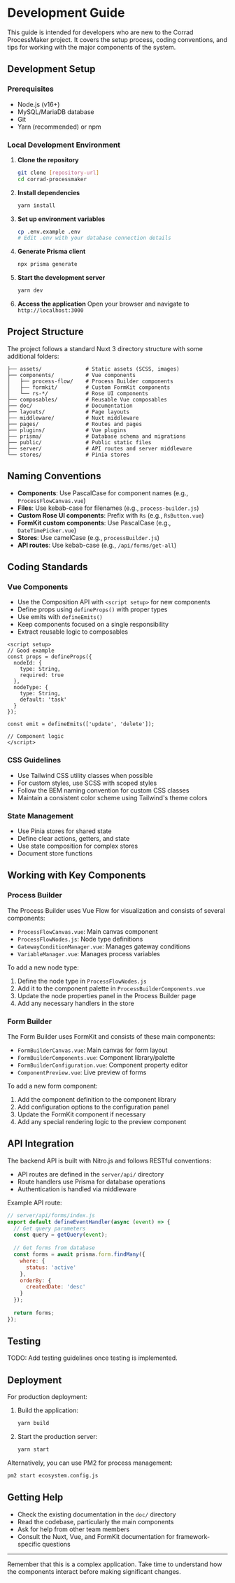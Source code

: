 # Development Guide

This guide is intended for developers who are new to the Corrad ProcessMaker project. It covers the setup process, coding conventions, and tips for working with the major components of the system.

## Development Setup

### Prerequisites

- Node.js (v16+)
- MySQL/MariaDB database
- Git
- Yarn (recommended) or npm

### Local Development Environment

1. **Clone the repository**
   ```bash
   git clone [repository-url]
   cd corrad-processmaker
   ```

2. **Install dependencies**
   ```bash
   yarn install
   ```

3. **Set up environment variables**
   ```bash
   cp .env.example .env
   # Edit .env with your database connection details
   ```

4. **Generate Prisma client**
   ```bash
   npx prisma generate
   ```

5. **Start the development server**
   ```bash
   yarn dev
   ```

6. **Access the application**
   Open your browser and navigate to `http://localhost:3000`

## Project Structure

The project follows a standard Nuxt 3 directory structure with some additional folders:

```
├── assets/              # Static assets (SCSS, images)
├── components/          # Vue components
│   ├── process-flow/    # Process Builder components
│   ├── formkit/         # Custom FormKit components
│   └── rs-*/            # Rose UI components
├── composables/         # Reusable Vue composables
├── doc/                 # Documentation
├── layouts/             # Page layouts
├── middleware/          # Nuxt middleware
├── pages/               # Routes and pages
├── plugins/             # Vue plugins
├── prisma/              # Database schema and migrations
├── public/              # Public static files
├── server/              # API routes and server middleware
└── stores/              # Pinia stores
```

## Naming Conventions

- **Components**: Use PascalCase for component names (e.g., `ProcessFlowCanvas.vue`)
- **Files**: Use kebab-case for filenames (e.g., `process-builder.js`)
- **Custom Rose UI components**: Prefix with `Rs` (e.g., `RsButton.vue`)
- **FormKit custom components**: Use PascalCase (e.g., `DateTimePicker.vue`)
- **Stores**: Use camelCase (e.g., `processBuilder.js`)
- **API routes**: Use kebab-case (e.g., `/api/forms/get-all`)

## Coding Standards

### Vue Components

- Use the Composition API with `<script setup>` for new components
- Define props using `defineProps()` with proper types
- Use emits with `defineEmits()`
- Keep components focused on a single responsibility
- Extract reusable logic to composables

```vue
<script setup>
// Good example
const props = defineProps({
  nodeId: {
    type: String,
    required: true
  },
  nodeType: {
    type: String,
    default: 'task'
  }
});

const emit = defineEmits(['update', 'delete']);

// Component logic
</script>
```

### CSS Guidelines

- Use Tailwind CSS utility classes when possible
- For custom styles, use SCSS with scoped styles
- Follow the BEM naming convention for custom CSS classes
- Maintain a consistent color scheme using Tailwind's theme colors

### State Management

- Use Pinia stores for shared state
- Define clear actions, getters, and state
- Use state composition for complex stores
- Document store functions

## Working with Key Components

### Process Builder

The Process Builder uses Vue Flow for visualization and consists of several components:

- `ProcessFlowCanvas.vue`: Main canvas component
- `ProcessFlowNodes.js`: Node type definitions
- `GatewayConditionManager.vue`: Manages gateway conditions
- `VariableManager.vue`: Manages process variables

To add a new node type:

1. Define the node type in `ProcessFlowNodes.js`
2. Add it to the component palette in `ProcessBuilderComponents.vue`
3. Update the node properties panel in the Process Builder page
4. Add any necessary handlers in the store

### Form Builder

The Form Builder uses FormKit and consists of these main components:

- `FormBuilderCanvas.vue`: Main canvas for form layout
- `FormBuilderComponents.vue`: Component library/palette
- `FormBuilderConfiguration.vue`: Component property editor
- `ComponentPreview.vue`: Live preview of forms

To add a new form component:

1. Add the component definition to the component library
2. Add configuration options to the configuration panel
3. Update the FormKit component if necessary
4. Add any special rendering logic to the preview component

## API Integration

The backend API is built with Nitro.js and follows RESTful conventions:

- API routes are defined in the `server/api/` directory
- Route handlers use Prisma for database operations
- Authentication is handled via middleware

Example API route:

```js
// server/api/forms/index.js
export default defineEventHandler(async (event) => {
  // Get query parameters
  const query = getQuery(event);
  
  // Get forms from database
  const forms = await prisma.form.findMany({
    where: {
      status: 'active'
    },
    orderBy: {
      createdDate: 'desc'
    }
  });
  
  return forms;
});
```

## Testing

TODO: Add testing guidelines once testing is implemented.

## Deployment

For production deployment:

1. Build the application:
   ```bash
   yarn build
   ```

2. Start the production server:
   ```bash
   yarn start
   ```

Alternatively, you can use PM2 for process management:
```bash
pm2 start ecosystem.config.js
```

## Getting Help

- Check the existing documentation in the `doc/` directory
- Read the codebase, particularly the main components
- Ask for help from other team members
- Consult the Nuxt, Vue, and FormKit documentation for framework-specific questions

---

Remember that this is a complex application. Take time to understand how the components interact before making significant changes. 